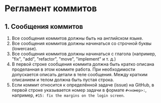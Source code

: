# Регламент коммитов

## 1. Сообщения коммитов
1. Все сообщения коммитов должны быть на английском языке.
2. Все сообщения коммитов должны начинаться со строчной буквы (lowercase).
3. Все сообщения коммитов должны начинаться с глагола (например, "fix", "add", "refactor", "move", "implement" и т. д.)
4. В первой строке сообщения коммита должна быть кратко описана проделанная в этом коммите работа. При необходимости допускается описать детали в теле сообщения. Между кратким описанием и телом должна быть пустая строка.
5. Если коммит относится к определённой задаче (issue) на GitHub, в первой строке указывается номер задачи в формате `#<номер>:`, например, `#15: fix the margins on the login screen`.

